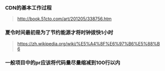 ### CDN的基本工作过程

> http://book.51cto.com/art/201205/338756.htm

### 夏令时间最初是为了节约能源才将时钟拨快1小时

> https://zh.wikipedia.org/wiki/%E5%A4%8F%E6%97%B6%E5%88%B6

### 一般项目中的pr应该将代码量尽量缩减到100行以内

